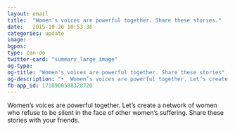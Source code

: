 ```yaml
---
layout: email
title:  "Women's voices are powerful together. Share these stories."
date:   2015-10-26 10:53:36
categories: update
image: 
bgpos:
type: can-do
twitter-card: "summary_large_image"
og-type:
og-title: "Women's voices are powerful together. Share these stories"
og-description: "•  Women’s voices are powerful together. Let’s create a network of women who refuse to be silent in the face of other women’s suffering. Share these stories with your friends."
fb-app_id: 1718900588328720
---
```


Women’s voices are powerful together. Let’s create a network of women who refuse to be silent in the face of other women’s suffering. Share these stories with your friends.